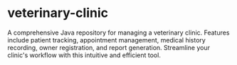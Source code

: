 # veterinary-clinic
A comprehensive Java repository for managing a veterinary clinic. Features include patient tracking, appointment management, medical history recording, owner registration, and report generation. Streamline your clinic's workflow with this intuitive and efficient tool.
